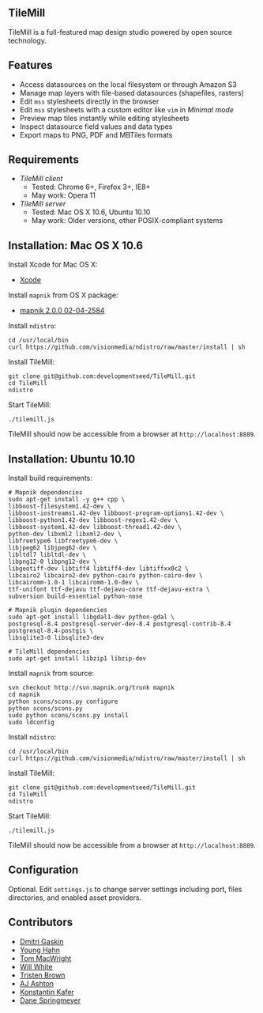 TileMill
--------
TileMill is a full-featured map design studio powered by open source
technology.


Features
--------
- Access datasources on the local filesystem or through Amazon S3
- Manage map layers with file-based datasources (shapefiles, rasters)
- Edit `mss` stylesheets directly in the browser
- Edit `mss` stylesheets with a custom editor like `vim` in *Minimal mode*
- Preview map tiles instantly while editing stylesheets
- Inspect datasource field values and data types
- Export maps to PNG, PDF and MBTiles formats


Requirements
------------
- *TileMill client*
  - Tested: Chrome 6+, Firefox 3+, IE8+
  - May work: Opera 11
- *TileMill server*
  - Tested: Mac OS X 10.6, Ubuntu 10.10
  - May work: Older versions, other POSIX-compliant systems


Installation: Mac OS X 10.6
---------------------------
Install Xcode for Mac OS X:

- [Xcode](http://developer.apple.com/technologies/tools/xcode.html)

Install `mapnik` from OS X package:

- [mapnik 2.0.0 02-04-2584](http://dbsgeo.com/tmp/mapnik_2.0.0_snow_intel_2011_02_04_2584.dmg)

Install `ndistro`:

    cd /usr/local/bin
    curl https://github.com/visionmedia/ndistro/raw/master/install | sh

Install TileMill:

    git clone git@github.com:developmentseed/TileMill.git
    cd TileMill
    ndistro

Start TileMill:

    ./tilemill.js

TileMill should now be accessible from a browser at `http://localhost:8889`.


Installation: Ubuntu 10.10
--------------------------
Install build requirements:

    # Mapnik dependencies
    sudo apt-get install -y g++ cpp \
    libboost-filesystem1.42-dev \
    libboost-iostreams1.42-dev libboost-program-options1.42-dev \
    libboost-python1.42-dev libboost-regex1.42-dev \
    libboost-system1.42-dev libboost-thread1.42-dev \
    python-dev libxml2 libxml2-dev \
    libfreetype6 libfreetype6-dev \
    libjpeg62 libjpeg62-dev \
    libltdl7 libltdl-dev \
    libpng12-0 libpng12-dev \
    libgeotiff-dev libtiff4 libtiff4-dev libtiffxx0c2 \
    libcairo2 libcairo2-dev python-cairo python-cairo-dev \
    libcairomm-1.0-1 libcairomm-1.0-dev \
    ttf-unifont ttf-dejavu ttf-dejavu-core ttf-dejavu-extra \
    subversion build-essential python-nose

    # Mapnik plugin dependencies
    sudo apt-get install libgdal1-dev python-gdal \
    postgresql-8.4 postgresql-server-dev-8.4 postgresql-contrib-8.4 postgresql-8.4-postgis \
    libsqlite3-0 libsqlite3-dev

    # TileMill dependencies
    sudo apt-get install libzip1 libzip-dev

Install `mapnik` from source:

    svn checkout http://svn.mapnik.org/trunk mapnik
    cd mapnik
    python scons/scons.py configure
    python scons/scons.py
    sudo python scons/scons.py install
    sudo ldconfig

Install `ndistro`:

    cd /usr/local/bin
    curl https://github.com/visionmedia/ndistro/raw/master/install | sh

Install TileMill:

    git clone git@github.com:developmentseed/TileMill.git
    cd TileMill
    ndistro

Start TileMill:

    ./tilemill.js

TileMill should now be accessible from a browser at `http://localhost:8889`.


Configuration
-------------
Optional. Edit `settings.js` to change server settings including port, files
directories, and enabled asset providers.


Contributors
------------
- [Dmitri Gaskin](http://github.com/dmitrig01)
- [Young Hahn](http://github.com/yhahn)
- [Tom MacWright](http://github.com/tmcw)
- [Will White](http://github.com/willwhite)
- [Tristen Brown](http://github.com/tristen)
- [AJ Ashton](http://github.com/ajashton)
- [Konstantin Kafer](http://github.com/kkaefer)
- [Dane Springmeyer](http://github.com/springmeyer)

